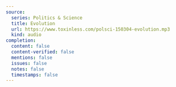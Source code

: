 ```yaml
---
source:
  series: Politics & Science
  title: Evolution
  url: https://www.toxinless.com/polsci-150304-evolution.mp3
  kind: audio
completion:
  content: false
  content-verified: false
  mentions: false
  issues: false
  notes: false
  timestamps: false
---
```

